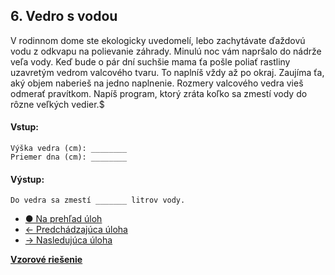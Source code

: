 ## 6. Vedro s vodou
V rodinnom dome ste ekologicky uvedomelí, lebo zachytávate ďaždovú vodu z odkvapu na polievanie záhrady. Minulú noc vám napršalo do nádrže veľa vody. Keď bude o pár dní suchšie mama ťa pošle poliať rastliny uzavretým vedrom valcového tvaru. To naplníš vždy až po okraj. Zaujíma ťa, aký objem naberieš na jedno naplnenie. Rozmery valcového vedra vieš odmerať pravítkom. Napíš program, ktorý zráta koľko sa zmestí vody do rôzne veľkých vedier.$

#### Vstup:
```
Výška vedra (cm): ________
Priemer dna (cm): ________
```

#### Výstup:
```
Do vedra sa zmestí _______ litrov vody.
```

- [&#9679; Na prehľad úloh](/zbierka-uloh.html)
- [&larr; Predchádzajúca úloha](/coding/beginner/1-chapter/5.html)
- [&rarr; Nasledujúca úloha](/coding/beginner/1-chapter/7.html)

[**Vzorové riešenie**](/coding/beginner/1-chapter/6-solve.html)
